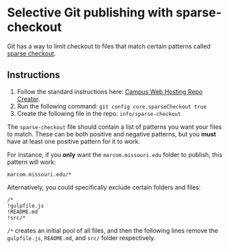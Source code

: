 # Selective Git publishing with sparse-checkout

Git has a way to limit checkout to files that match certain patterns called [sparse checkout](https://git-scm.com/docs/git-read-tree#_sparse_checkout).

## Instructions

1. Follow the standard instructions here: [Campus Web Hosting Repo Creator](https://bitbucket.org/muwebcom/vh-repo-creator/overview/).
2. Run the following command: `git config core.sparseCheckout true`
3. Create the following file in the repo: `info/sparse-checkout`

The `sparse-checkout` file should contain a list of patterns you want your files to match. These can be both positive and negative patterns, but you **must** have at least one positive pattern for it to work.

For instance, if you **only** want the `marcom.missouri.edu` folder to publish, this pattern will work:

```
marcom.missouri.edu/*
```

Alternatively, you could specifically exclude certain folders and files:

```
/*
!gulpfile.js
!README.md
!src/*
```

`/*` creates an initial pool of all files, and then the following lines remove the `gulpfile.js`, `README.md`, and `src/` folder respectively.
